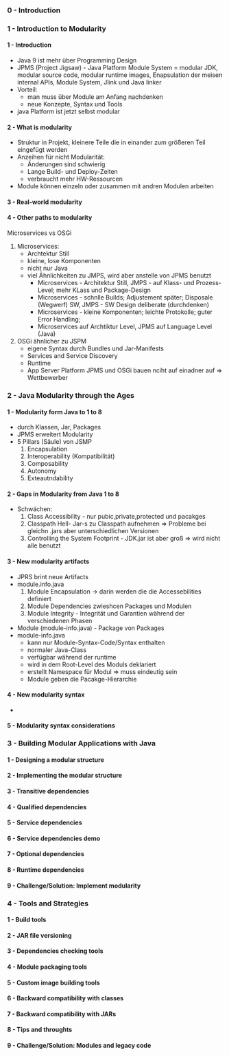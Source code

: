 ### 0 - Introduction

### 1 - Introduction to Modularity
#### 1 - Introduction 
* Java 9 ist mehr über Programming Design
* JPMS (Project Jigsaw) - Java Platform Module System = modular JDK, modular source code, modular runtime images, Enapsulation der meisen internal APIs, Module System, Jlink und Java linker
* Vorteil:
    * man muss über Module am Anfang nachdenken
    * neue Konzepte, Syntax und Tools
* java Platform ist jetzt selbst modular
#### 2 - What is modularity
* Struktur in Projekt, kleinere Teile die in einander zum größeren Teil eingefügt werden
* Anzeihen für nicht Modularität:
    * Änderungen sind schwierig
    * Lange Build- und Deploy-Zeiten
    * verbraucht mehr HW-Ressourcen
* Module können einzeln oder zusammen mit andren Modulen arbeiten
#### 3 - Real-world modularity
#### 4 - Other paths to modularity
Microservices vs OSGi
1. Microservices:   
    * Archtektur Still
    * kleine, lose Komponenten
    * nicht nur Java
    * viel Ähnlichkeiten zu JMPS, wird aber anstelle von JPMS benutzt
        * Microservices - Architektur Still, JMPS - auf Klass- und Prozess-Level; mehr KLass und Package-Design
        * Microservices - schnlle Builds; Adjustement später; Disposale (Wegwerf) SW, JMPS - SW Design deliberate (durchdenken)
        * Microservices - kleine Komponenten; leichte Protokolle; guter Error Handling;
        * Microservices auf Archtiktur Level, JPMS auf Language Level (Java)
2. OSGi ähnlicher zu JSPM
    + eigene Syntax durch Bundles und Jar-Manifests
    * Services and Service Discovery
    * Runtime
    * App Server Platform
JPMS und OSGi bauen nciht auf einadner auf => Wettbewerber
### 2 - Java Modularity through the Ages
#### 1 - Modularity form Java to 1 to 8
* durch Klassen, Jar, Packages
* JPMS erweitert Modularity
* 5 Pillars (Säule) von JSMP 
    1. Encapsulation
    2. Interoperability (Kompatibilität)
    3. Composability
    4. Autonomy
    5. Exteautndability
#### 2 - Gaps in Modularity from Java 1 to 8
* Schwächen:
    1. Class Accessibility - nur pubic,private,protected und pacakges
    2. Classpath Hell- Jar-s zu Classpath aufnehmen => Probleme bei gleichn .jars aber unterschiedlichen Versionen
    3. Controlling the System Footprint - JDK.jar ist aber groß => wird nicht alle benutzt
#### 3 - New modularity artifacts
* JPRS brint neue Artifacts
* module.info.java 
    1. Module Encapsulation -> darin werden die die Accessebilities definiert
    2. Module Dependencies zwieshcen Packages und Modulen
    3. Module Integrity - Integrität und Garantien während der verschiedenen Phasen
* Module (module-info.java) - Package von Packages
* module-info.java
    + kann nur Module-Syntax-Code/Syntax enthalten
    * normaler Java-Class
    * verfügbar während der runtime
    * wird in dem Root-Level des Moduls deklariert
    * erstellt Namespace für Modul => muss eindeutig sein
    * Module geben die Pacakge-Hierarchie
#### 4 - New modularity syntax
* 
#### 5 - Modularity syntax considerations

### 3 - Building Modular Applications with Java
#### 1 - Designing a modular structure
#### 2 - Implementing the modular structure
#### 3 - Transitive dependencies
#### 4 - Qualified dependencies
#### 5 - Service dependencies
#### 6 - Service dependencies demo
#### 7 - Optional dependencies
#### 8 - Runtime dependencies
#### 9 - Challenge/Solution: Implement modularity

### 4 - Tools and Strategies
#### 1 - Build tools
#### 2 - JAR file versioning
#### 3 - Dependencies checking tools
#### 4 - Module packaging tools
#### 5 - Custom image building tools
#### 6 - Backward compatibility with classes
#### 7 - Backward compatibility with JARs
#### 8 - Tips and throughts
#### 9 - Challenge/Solution: Modules and legacy code
